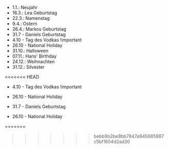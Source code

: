 - 1.1.: Neujahr
- 16.3.: Lea Geburtstag
- 22.3.: Namenstag
- 9.4.: Ostern
- 26.4.: Markos Geburtstag
- 31.7 - Daniels Geburtstag
- 4.10 - Tag des Vodkas !important
- 26.10 - National Holiday
- 31.10.: Halloween
- 07.11.: Hans' Birthday
- 24.12.: Weihnachten
- 31.12.: Silvester

<<<<<<< HEAD
- 4.10 - Tag des Vodkas !important

- 26.10 - National Holiday
- 31.7 - Daniels Geburtstag
- 26.10 - National Holiday

=======
>>>>>>> bebb9b2be9bb7847a945685987c5bf1604d2ad30
